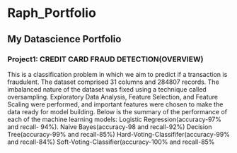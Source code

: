 # Raph_Portfolio
## My Datascience Portfolio

### Project1: CREDIT CARD FRAUD DETECTION(OVERVIEW)

This is a classification problem in which we aim to predict if a transaction is fraudulent. The dataset comprised 31 columns and 284807 records. The imbalanced nature of the dataset was fixed using a technique called oversampling.  Exploratory Data Analysis, Feature Selection, and Feature Scaling were performed, and important features were chosen to make the data ready for model building.
Below is the summary of the performance of each of the machine learning models:
Logistic Regression(accuracy-97% and recall- 94%).
Naive Bayes(accuracy-98 and recall-92%)
Decision Tree(accuracy-99% and recall-85%)
Hard-Voting-Classififer(accuracy-99% and recall-84%)
Soft-Voting-Classifier(accuracy-100% and recall-85%
